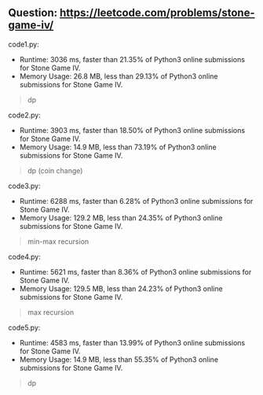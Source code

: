 ## Question: https://leetcode.com/problems/stone-game-iv/

code1.py:
* Runtime: 3036 ms, faster than 21.35% of Python3 online submissions for Stone Game IV.
* Memory Usage: 26.8 MB, less than 29.13% of Python3 online submissions for Stone Game IV.
> dp

code2.py:
* Runtime: 3903 ms, faster than 18.50% of Python3 online submissions for Stone Game IV.
* Memory Usage: 14.9 MB, less than 73.19% of Python3 online submissions for Stone Game IV.
> dp (coin change)

code3.py:
* Runtime: 6288 ms, faster than 6.28% of Python3 online submissions for Stone Game IV.
* Memory Usage: 129.2 MB, less than 24.35% of Python3 online submissions for Stone Game IV.
> min-max recursion

code4.py:
* Runtime: 5621 ms, faster than 8.36% of Python3 online submissions for Stone Game IV.
* Memory Usage: 129.5 MB, less than 24.23% of Python3 online submissions for Stone Game IV.
> max recursion

code5.py:
* Runtime: 4583 ms, faster than 13.99% of Python3 online submissions for Stone Game IV.
* Memory Usage: 14.9 MB, less than 55.35% of Python3 online submissions for Stone Game IV.
> dp